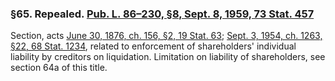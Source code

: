 ### §65. Repealed. [Pub. L. 86–230, §8, Sept. 8, 1959, 73 Stat. 457](/statviewer.htm?volume=73&page=457) ###

Section, acts [June 30, 1876, ch. 156, §2, 19 Stat. 63](/statviewer.htm?volume=19&page=63); [Sept. 3, 1954, ch. 1263, §22, 68 Stat. 1234](/statviewer.htm?volume=68&page=1234), related to enforcement of shareholders' individual liability by creditors on liquidation. Limitation on liability of shareholders, see section 64a of this title.